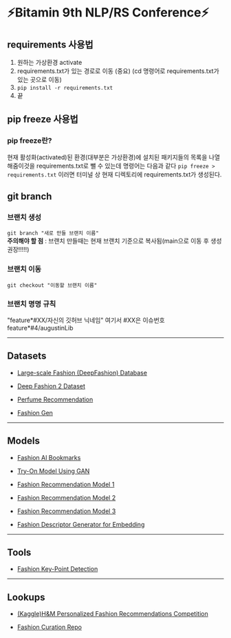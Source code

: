 # ⚡Bitamin 9th NLP/RS Conference⚡

## requirements 사용법

1. 원하는 가상환경 activate
2. requirements.txt가 있는 경로로 이동 (중요) (cd 명령어로 requirements.txt가 있는 곳으로 이동)
3. `pip install -r requirements.txt`
4. 끝

## pip freeze 사용법

### pip freeze란?

현재 활성화(activated)된 환경(대부분은 가상환경)에 설치된 패키지들의 목록을 나열해줌이것을 requirements.txt로 뺄 수 있는데 명령어는 다음과 같다 `pip freeze > requirements.txt` 이러면 터미널 상 현재 디렉토리에 requirements.txt가 생성된다.

## git branch

### 브랜치 생성

`git branch "새로 만들 브랜치 이름"`  
**주의해야 할 점** : 브랜치 만들때는 현재 브랜치 기준으로 복사됨(main으로 이동 후 생성 권장!!!!!)

### 브랜치 이동

`git checkout "이동할 브랜치 이름"`

### 브랜치 명명 규칙

"feature*#XX/자신의 깃허브 닉네임" 여기서 #XX은 이슈번호 feature*#4/augustinLib

---

## Datasets

- [Large-scale Fashion (DeepFashion) Database](http://mmlab.ie.cuhk.edu.hk/projects/DeepFashion.html)

- [Deep Fashion 2 Dataset](https://github.com/switchablenorms/DeepFashion2)

- [Perfume Recommendation](https://www.kaggle.com/datasets/nandini1999/perfume-recommendation-dataset)

- [Fashion Gen](https://paperswithcode.com/dataset/fashion-gen)

---

## Models

- [Fashion AI Bookmarks](https://github.com/ayushidalmia/awesome-fashion-ai)

- [Try-On Model Using GAN](https://github.com/switchablenorms/DeepFashion_Try_On)

- [Fashion Recommendation Model 1](https://github.com/kang205/DVBPR)

- [Fashion Recommendation Model 2](https://github.com/khanhnamle1994/fashion-recommendation)

- [Fashion Recommendation Model 3](https://github.com/Wp-Zhang/H-M-Fashion-RecSys)

- [Fashion Descriptor Generator for Embedding](https://github.com/bobbens/cvpr2016_stylenet)

---

## Tools

- [Fashion Key-Point Detection](https://github.com/gathierry/FashionAI-KeyPointsDetectionOfApparel)

---

## Lookups

- [(Kaggle)H&M Personalized Fashion Recommendations Competition](https://www.kaggle.com/competitions/h-and-m-personalized-fashion-recommendations)

- [Fashion Curation Repo](https://github.com/WangXin93/curated-fashion-ai)
